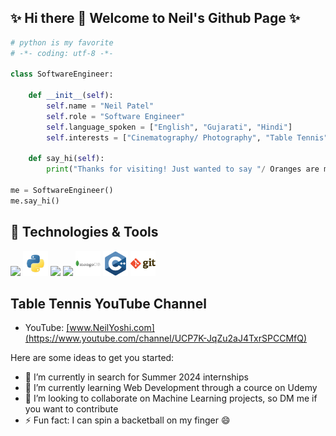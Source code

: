 ## ✨ Hi there 👋 Welcome to Neil's Github Page ✨

```python
# python is my favorite
# -*- coding: utf-8 -*-

class SoftwareEngineer:

    def __init__(self):
        self.name = "Neil Patel"
        self.role = "Software Engineer"
        self.language_spoken = ["English", "Gujarati", "Hindi"]
        self.interests = ["Cinematography/ Photography", "Table Tennis", "Flying Kites", "Chess", "Gardening", "Movies", "Cooking", "Origami", "Space"]

    def say_hi(self):
        print("Thanks for visiting! Just wanted to say "/ Oranges are my favorit snacks"/")

me = SoftwareEngineer()
me.say_hi()
```
## 🔧 Technologies & Tools <br />
<code><img height="40" src="https://cdn.jsdelivr.net/gh/devicons/devicon/icons/react/react-original-wordmark.svg"></code>
<code><img height="40" src="https://raw.githubusercontent.com/github/explore/80688e429a7d4ef2fca1e82350fe8e3517d3494d/topics/python/python.png"></code>
<code><img height="40" src="https://cdn.jsdelivr.net/gh/devicons/devicon/icons/javascript/javascript-original.svg"></code>
<code><img height="40" src="https://cdn.jsdelivr.net/gh/devicons/devicon/icons/nodejs/nodejs-original-wordmark.svg"></code>
<code><img height="40" src="https://raw.githubusercontent.com/github/explore/80688e429a7d4ef2fca1e82350fe8e3517d3494d/topics/mongodb/mongodb.png"></code>
<code><img height="40" src="https://raw.githubusercontent.com/github/explore/80688e429a7d4ef2fca1e82350fe8e3517d3494d/topics/cpp/cpp.png"></code>
<code><img height="40" src="https://raw.githubusercontent.com/github/explore/80688e429a7d4ef2fca1e82350fe8e3517d3494d/topics/git/git.png"></code>

## Table Tennis YouTube Channel
- YouTube: <a href="https://www.youtube.com/channel/UCP7K-JqZu2aJ4TxrSPCCMfQ"> [www.NeilYoshi.com](https://www.youtube.com/channel/UCP7K-JqZu2aJ4TxrSPCCMfQ)</a>

Here are some ideas to get you started:

- 🔭 I’m currently in search for Summer 2024 internships
- 🌱 I’m currently learning Web Development through a cource on Udemy
- 👯 I’m looking to collaborate on Machine Learning projects, so DM me if you want to contribute
- ⚡ Fun fact: I can spin a backetball on my finger 😄

